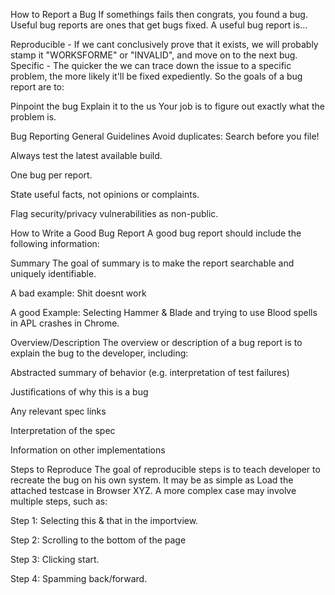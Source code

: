 How to Report a Bug
If somethings fails then congrats, you found a bug. Useful bug reports are ones that get bugs fixed. A useful bug report is...

Reproducible - If we cant conclusively prove that it exists, we will probably stamp it "WORKSFORME" or "INVALID", and move on to the next bug.
Specific - The quicker the we can trace down the issue to a specific problem, the more likely it'll be fixed expediently.
So the goals of a bug report are to:

Pinpoint the bug
Explain it to the us
Your job is to figure out exactly what the problem is.

Bug Reporting General Guidelines
Avoid duplicates: Search before you file!

Always test the latest available build.

One bug per report.

State useful facts, not opinions or complaints.

Flag security/privacy vulnerabilities as non-public.

How to Write a Good Bug Report
A good bug report should include the following information:

Summary
The goal of summary is to make the report searchable and uniquely identifiable.

A bad example: Shit doesnt work

A good Example: Selecting Hammer & Blade and trying to use Blood spells in APL crashes in Chrome.

Overview/Description
The overview or description of a bug report is to explain the bug to the developer, including:

Abstracted summary of behavior (e.g. interpretation of test failures)

Justifications of why this is a bug

Any relevant spec links

Interpretation of the spec

Information on other implementations

Steps to Reproduce
The goal of reproducible steps is to teach developer to recreate the bug on his own system. It may be as simple as Load the attached testcase in Browser XYZ. A more complex case may involve multiple steps, such as:

Step 1: Selecting this & that in the importview.

Step 2: Scrolling to the bottom of the page

Step 3: Clicking start.

Step 4: Spamming back/forward.
